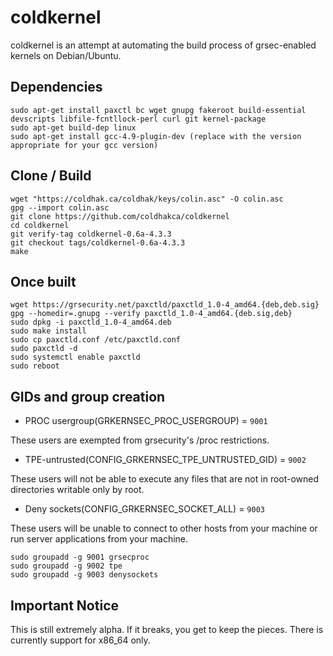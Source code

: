 coldkernel 
==========
coldkernel is an attempt at automating the build process of grsec-enabled kernels on Debian/Ubuntu. 

Dependencies
------------
```
sudo apt-get install paxctl bc wget gnupg fakeroot build-essential devscripts libfile-fcntllock-perl curl git kernel-package
sudo apt-get build-dep linux
sudo apt-get install gcc-4.9-plugin-dev (replace with the version appropriate for your gcc version)
```

Clone / Build
-------------
```
wget "https://coldhak.ca/coldhak/keys/colin.asc" -O colin.asc
gpg --import colin.asc
git clone https://github.com/coldhakca/coldkernel
cd coldkernel
git verify-tag coldkernel-0.6a-4.3.3
git checkout tags/coldkernel-0.6a-4.3.3
make
```

Once built
----------
```
wget https://grsecurity.net/paxctld/paxctld_1.0-4_amd64.{deb,deb.sig}
gpg --homedir=.gnupg --verify paxctld_1.0-4_amd64.{deb.sig,deb}
sudo dpkg -i paxctld_1.0-4_amd64.deb
sudo make install
sudo cp paxctld.conf /etc/paxctld.conf
sudo paxctld -d
sudo systemctl enable paxctld
sudo reboot
```

GIDs and group creation
-----------------------
* PROC usergroup(GRKERNSEC_PROC_USERGROUP) = ```9001```

These users are exempted from grsecurity's /proc restrictions.

* TPE-untrusted(CONFIG_GRKERNSEC_TPE_UNTRUSTED_GID) = ```9002```

These users will not be able to execute any files that are not in root-owned directories writable only by root.

* Deny sockets(CONFIG_GRKERNSEC_SOCKET_ALL)  = ```9003```

These  users will be unable to connect to other hosts from your machine or run server applications from your machine.

```
sudo groupadd -g 9001 grsecproc
sudo groupadd -g 9002 tpe
sudo groupadd -g 9003 denysockets
```

Important Notice
-----------------
This is still extremely alpha. If it breaks, you get to keep the pieces. There is currently support for x86_64 only.

